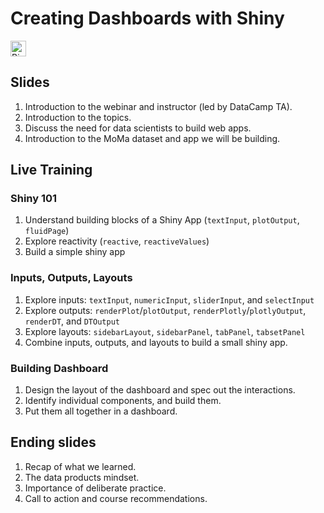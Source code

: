 # Creating Dashboards with Shiny

<!-- Badges: Start -->

<a href="https://mybinder.org/v2/gh/ramnathv/binder-shiny-5/master?urlpath=rstudio" target="_blank"><img src="https://mybinder.org/badge_logo.svg" alt="Binder" height="25"></a>

<!-- Badges: End -->


## Slides

1. Introduction to the webinar and instructor (led by DataCamp TA).
2. Introduction to the topics.
3. Discuss the need for data scientists to build web apps.
4. Introduction to the MoMa dataset and app we will be building.

## Live Training

### Shiny 101

1.  Understand building blocks of a Shiny App (`textInput`, `plotOutput`,
    `fluidPage`)
2.  Explore reactivity (`reactive`, `reactiveValues`)
3.  Build a simple shiny app

### Inputs, Outputs, Layouts

1.  Explore inputs: `textInput`, `numericInput`, `sliderInput`, and
    `selectInput`
2.  Explore outputs: `renderPlot`/`plotOutput`, `renderPlotly`/`plotlyOutput`,
    `renderDT`, and `DTOutput`
3.  Explore layouts: `sidebarLayout`, `sidebarPanel`, `tabPanel`, `tabsetPanel`
4.  Combine inputs, outputs, and layouts to build a small shiny app.


### Building Dashboard

1. Design the layout of the dashboard and spec out the interactions.
2. Identify individual components, and build them.
3. Put them all together in a dashboard.

## Ending slides

1. Recap of what we learned.
2. The data products mindset.
3. Importance of deliberate practice.
4. Call to action and course recommendations.


